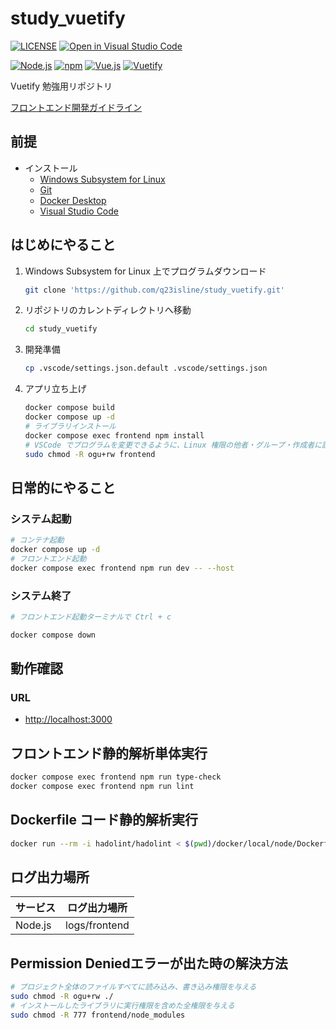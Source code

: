 # study_vuetify

[![LICENSE](https://img.shields.io/badge/license-MIT-green.svg)](./LICENSE)
[![Open in Visual Studio Code](https://img.shields.io/static/v1?logo=visualstudiocode&label=&message=Open%20in%20Visual%20Studio%20Code&labelColor=555555&color=007acc&logoColor=007acc)](https://open.vscode.dev/q23isline/study_vuetify)

[![Node.js](https://img.shields.io/static/v1?logo=node.js&label=Node.js&message=v22.12.0&labelColor=555555&color=339933&logoColor=339933)](https://nodejs.org)
[![npm](https://img.shields.io/static/v1?logo=npm&label=npm&message=v10.9.0&labelColor=555555&color=CB3837&logoColor=CB3837)](https://www.npmjs.com/)
[![Vue.js](https://img.shields.io/static/v1?logo=vue.js&label=Vue.js&message=v3.4.31&labelColor=555555&color=4FC08D&logoColor=4FC08D)](https://ja.vuejs.org/)
[![Vuetify](https://img.shields.io/static/v1?logo=vuetify&label=Vuetify&message=v3.7.5&labelColor=555555&color=1867C0&logoColor=1867C0)](https://vuetifyjs.com/ja/)

Vuetify 勉強用リポジトリ

[フロントエンド開発ガイドライン](./frontend/README.md)

## 前提

- インストール
  - [Windows Subsystem for Linux](https://learn.microsoft.com/ja-jp/windows/wsl/)
  - [Git](https://git-scm.com/)
  - [Docker Desktop](https://www.docker.com/ja-jp/products/docker-desktop/)
  - [Visual Studio Code](https://code.visualstudio.com/)

## はじめにやること

1. Windows Subsystem for Linux 上でプログラムダウンロード

    ```bash
    git clone 'https://github.com/q23isline/study_vuetify.git'
    ```

2. リポジトリのカレントディレクトリへ移動

    ```bash
    cd study_vuetify
    ```

3. 開発準備

    ```bash
    cp .vscode/settings.json.default .vscode/settings.json
    ```

4. アプリ立ち上げ

    ```bash
    docker compose build
    docker compose up -d
    # ライブラリインストール
    docker compose exec frontend npm install
    # VSCode でプログラムを変更できるように、Linux 権限の他者・グループ・作成者に読み込み・書き込み権限を与える
    sudo chmod -R ogu+rw frontend
    ```

## 日常的にやること

### システム起動

```bash
# コンテナ起動
docker compose up -d
# フロントエンド起動
docker compose exec frontend npm run dev -- --host
```

### システム終了

```bash
# フロントエンド起動ターミナルで Ctrl + c

docker compose down
```

## 動作確認

### URL

- <http://localhost:3000>

## フロントエンド静的解析単体実行

```bash
docker compose exec frontend npm run type-check
docker compose exec frontend npm run lint
```

## Dockerfile コード静的解析実行

```bash
docker run --rm -i hadolint/hadolint < $(pwd)/docker/local/node/Dockerfile
```

## ログ出力場所

| サービス | ログ出力場所  |
| -------- | ------------- |
| Node.js  | logs/frontend |

## Permission Deniedエラーが出た時の解決方法

```bash
# プロジェクト全体のファイルすべてに読み込み、書き込み権限を与える
sudo chmod -R ogu+rw ./
# インストールしたライブラリに実行権限を含めた全権限を与える
sudo chmod -R 777 frontend/node_modules
```
